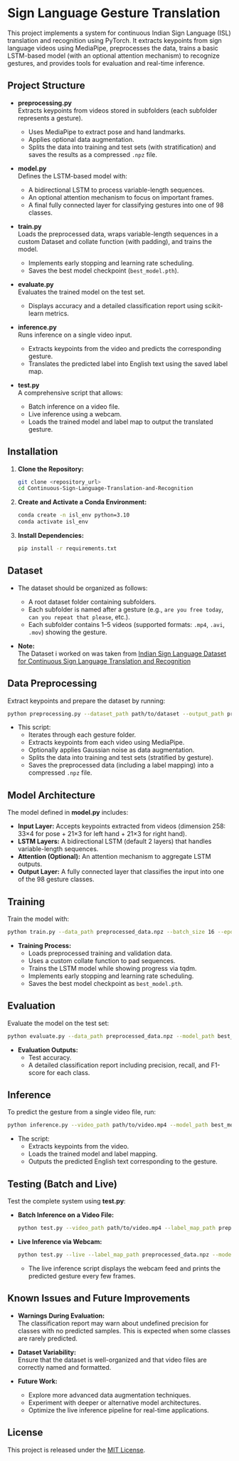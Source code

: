 # Sign Language Gesture Translation

This project implements a system for continuous Indian Sign Language (ISL) translation and recognition using PyTorch. It extracts keypoints from sign language videos using MediaPipe, preprocesses the data, trains a basic LSTM-based model (with an optional attention mechanism) to recognize gestures, and provides tools for evaluation and real-time inference.

## Project Structure

- **preprocessing.py**  
  Extracts keypoints from videos stored in subfolders (each subfolder represents a gesture).  
  - Uses MediaPipe to extract pose and hand landmarks.
  - Applies optional data augmentation.
  - Splits the data into training and test sets (with stratification) and saves the results as a compressed `.npz` file.

- **model.py**  
  Defines the LSTM-based model with:
  - A bidirectional LSTM to process variable-length sequences.
  - An optional attention mechanism to focus on important frames.
  - A final fully connected layer for classifying gestures into one of 98 classes.

- **train.py**  
  Loads the preprocessed data, wraps variable-length sequences in a custom Dataset and collate function (with padding), and trains the model.
  - Implements early stopping and learning rate scheduling.
  - Saves the best model checkpoint (`best_model.pth`).

- **evaluate.py**  
  Evaluates the trained model on the test set.
  - Displays accuracy and a detailed classification report using scikit-learn metrics.

- **inference.py**  
  Runs inference on a single video input.
  - Extracts keypoints from the video and predicts the corresponding gesture.
  - Translates the predicted label into English text using the saved label map.

- **test.py**  
  A comprehensive script that allows:
  - Batch inference on a video file.
  - Live inference using a webcam.
  - Loads the trained model and label map to output the translated gesture.


## Installation

1. **Clone the Repository:**
   ```bash
   git clone <repository_url>
   cd Continuous-Sign-Language-Translation-and-Recognition
   ```

2. **Create and Activate a Conda Environment:**
   ```bash
   conda create -n isl_env python=3.10
   conda activate isl_env
   ```

3. **Install Dependencies:**
   ```bash
   pip install -r requirements.txt
   ```

## Dataset

- The dataset should be organized as follows:
  - A root dataset folder containing subfolders.
  - Each subfolder is named after a gesture (e.g., `are you free today`, `can you repeat that please`, etc.).
  - Each subfolder contains 1–5 videos (supported formats: `.mp4`, `.avi`, `.mov`) showing the gesture.

- **Note:**  
  The Dataset i worked on was taken from [Indian Sign Language Dataset for Continuous Sign Language Translation and Recognition](https://data.mendeley.com/datasets/kcmpdxky7p/1)

## Data Preprocessing

Extract keypoints and prepare the dataset by running:
```bash
python preprocessing.py --dataset_path path/to/dataset --output_path preprocessed_data.npz --augment
```
- This script:
  - Iterates through each gesture folder.
  - Extracts keypoints from each video using MediaPipe.
  - Optionally applies Gaussian noise as data augmentation.
  - Splits the data into training and test sets (stratified by gesture).
  - Saves the preprocessed data (including a label mapping) into a compressed `.npz` file.

## Model Architecture

The model defined in **model.py** includes:
- **Input Layer:** Accepts keypoints extracted from videos (dimension 258: 33×4 for pose + 21×3 for left hand + 21×3 for right hand).
- **LSTM Layers:** A bidirectional LSTM (default 2 layers) that handles variable-length sequences.
- **Attention (Optional):** An attention mechanism to aggregate LSTM outputs.
- **Output Layer:** A fully connected layer that classifies the input into one of the 98 gesture classes.

## Training

Train the model with:
```bash
python train.py --data_path preprocessed_data.npz --batch_size 16 --epochs 50
```
- **Training Process:**
  - Loads preprocessed training and validation data.
  - Uses a custom collate function to pad sequences.
  - Trains the LSTM model while showing progress via tqdm.
  - Implements early stopping and learning rate scheduling.
  - Saves the best model checkpoint as `best_model.pth`.

## Evaluation

Evaluate the model on the test set:
```bash
python evaluate.py --data_path preprocessed_data.npz --model_path best_model.pth --batch_size 16
```
- **Evaluation Outputs:**
  - Test accuracy.
  - A detailed classification report including precision, recall, and F1-score for each class.

## Inference

To predict the gesture from a single video file, run:
```bash
python inference.py --video_path path/to/video.mp4 --model_path best_model.pth --label_map_path preprocessed_data.npz
```
- The script:
  - Extracts keypoints from the video.
  - Loads the trained model and label mapping.
  - Outputs the predicted English text corresponding to the gesture.

## Testing (Batch and Live)

Test the complete system using **test.py**:

- **Batch Inference on a Video File:**
  ```bash
  python test.py --video_path path/to/video.mp4 --label_map_path preprocessed_data.npz --model_path best_model.pth
  ```

- **Live Inference via Webcam:**
  ```bash
  python test.py --live --label_map_path preprocessed_data.npz --model_path best_model.pth
  ```
  - The live inference script displays the webcam feed and prints the predicted gesture every few frames.

## Known Issues and Future Improvements

- **Warnings During Evaluation:**  
  The classification report may warn about undefined precision for classes with no predicted samples. This is expected when some classes are rarely predicted.

- **Dataset Variability:**  
  Ensure that the dataset is well-organized and that video files are correctly named and formatted.

- **Future Work:**
  - Explore more advanced data augmentation techniques.
  - Experiment with deeper or alternative model architectures.
  - Optimize the live inference pipeline for real-time applications.

## License

This project is released under the [MIT License](LICENSE).

